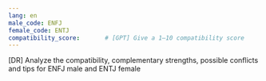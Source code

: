 ```yaml
---
lang: en
male_code: ENFJ
female_code: ENTJ
compatibility_score:       # [GPT] Give a 1–10 compatibility score
---
```


[DR] Analyze the compatibility, complementary strengths, possible conflicts and tips for ENFJ male and ENTJ female

